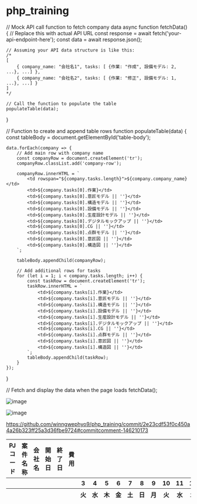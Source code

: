 # php_training
// Mock API call function to fetch company data
async function fetchData() {
    // Replace this with actual API URL
    const response = await fetch('your-api-endpoint-here');
    const data = await response.json();

    // Assuming your API data structure is like this:
    /*
    [
        { company_name: "会社名1", tasks: [ {作業: "作成", 設備モデル: 2, ...}, ...] },
        { company_name: "会社名2", tasks: [ {作業: "修正", 設備モデル: 1, ...}, ...] }
    ]
    */

    // Call the function to populate the table
    populateTable(data);
}

// Function to create and append table rows
function populateTable(data) {
    const tableBody = document.getElementById('table-body');

    data.forEach(company => {
        // Add main row with company name
        const companyRow = document.createElement('tr');
        companyRow.classList.add('company-row');

        companyRow.innerHTML = `
            <td rowspan="${company.tasks.length}">${company.company_name}</td>
            <td>${company.tasks[0].作業}</td>
            <td>${company.tasks[0].意匠モデル || ''}</td>
            <td>${company.tasks[0].構造モデル || ''}</td>
            <td>${company.tasks[0].設備モデル || ''}</td>
            <td>${company.tasks[0].生産設計モデル || ''}</td>
            <td>${company.tasks[0].デジタルモックアップ || ''}</td>
            <td>${company.tasks[0].CG || ''}</td>
            <td>${company.tasks[0].点群モデル || ''}</td>
            <td>${company.tasks[0].意匠図 || ''}</td>
            <td>${company.tasks[0].構造図 || ''}</td>
        `;

        tableBody.appendChild(companyRow);

        // Add additional rows for tasks
        for (let i = 1; i < company.tasks.length; i++) {
            const taskRow = document.createElement('tr');
            taskRow.innerHTML = `
                <td>${company.tasks[i].作業}</td>
                <td>${company.tasks[i].意匠モデル || ''}</td>
                <td>${company.tasks[i].構造モデル || ''}</td>
                <td>${company.tasks[i].設備モデル || ''}</td>
                <td>${company.tasks[i].生産設計モデル || ''}</td>
                <td>${company.tasks[i].デジタルモックアップ || ''}</td>
                <td>${company.tasks[i].CG || ''}</td>
                <td>${company.tasks[i].点群モデル || ''}</td>
                <td>${company.tasks[i].意匠図 || ''}</td>
                <td>${company.tasks[i].構造図 || ''}</td>
            `;
            tableBody.appendChild(taskRow);
        }
    });
}

// Fetch and display the data when the page loads
fetchData();

![image](https://github.com/user-attachments/assets/ab665c96-17f6-4bf7-ae1e-c32e2be993d5)


![image](https://github.com/user-attachments/assets/d73b9e02-623d-4241-860a-24ea88a22517)


https://github.com/winngwephyo9/php_training/commit/2e23cdf53f0c450a4a26b323ff25a3d36fbe9724#commitcomment-146210173


<!DOCTYPE html>
<html lang="en">
<head>
    <meta charset="UTF-8">
    <meta name="viewport" content="width=device-width, initial-scale=1.0">
    <title>Styled Table</title>
    <link rel="stylesheet" href="styles.css">
</head>
<body>
    <div class="table-container">
        <table>
            <thead>
                <tr>
                    <th>PJコード</th>
                    <th>案件名称</th>
                    <th>会社名</th>
                    <th>開始日</th>
                    <th>終了日</th>
                    <th>費用</th>
                    <th colspan="19"></th>
                </tr>
                <tr>
                    <th colspan="6"></th>
                    <th>3</th>
                    <th>4</th>
                    <th>5</th>
                    <th>6</th>
                    <th>7</th>
                    <th>8</th>
                    <th>9</th>
                    <th>10</th>
                    <th>11</th>
                    <th>12</th>
                    <th>13</th>
                    <th>14</th>
                    <th>15</th>
                    <th>16</th>
                    <th>17</th>
                    <th>18</th>
                    <th>19</th>
                    <th>20</th>
                    <th>21</th>
                    <th>22</th>
                </tr>
                <tr>
                    <th colspan="6"></th>
                    <th>火</th>
                    <th>水</th>
                    <th>木</th>
                    <th>金</th>
                    <th>土</th>
                    <th>日</th>
                    <th>月</th>
                    <th>火</th>
                    <th>水</th>
                    <th>木</th>
                    <th>金</th>
                    <th>土</th>
                    <th>日</th>
                    <th>月</th>
                    <th>火</th>
                    <th>水</th>
                    <th>木</th>
                    <th>金</th>
                    <th>土</th>
                </tr>
            </thead>
            <tbody>
                <!-- Your table data here -->
            </tbody>
        </table>
    </div>
    <script src="scripts.js"></script>
</body>
</html>
